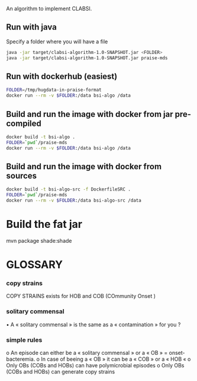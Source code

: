 An algorithm to implement CLABSI.

## Run with java
Specify a folder where you will have a file 
```bash
java -jar target/clabsi-algorithm-1.0-SNAPSHOT.jar <FOLDER>
java -jar target/clabsi-algorithm-1.0-SNAPSHOT.jar praise-mds
```

## Run with dockerhub (easiest)

```bash
FOLDER=/tmp/hugdata-in-praise-format
docker run --rm -v $FOLDER:/data bsi-algo /data
```

## Build and run the image with docker from jar pre-compiled
```bash
docker build -t bsi-algo .
FOLDER=`pwd`/praise-mds
docker run --rm -v $FOLDER:/data bsi-algo /data
```

## Build and run the image with docker from sources
```bash
docker build -t bsi-algo-src -f DockerfileSRC .
FOLDER=`pwd`/praise-mds
docker run --rm -v $FOLDER:/data bsi-algo-src /data
```

# Build the fat jar
mvn package shade:shade

# GLOSSARY 

### copy strains

COPY STRAINS exists for HOB and COB (COmmunity Onset )

### solitary commensal

•	A « solitary commensal » is the same as a « contamination » for you ?


### simple rules

o	An episode can either be a « solitary commensal » or a « OB » = onset-bacteremia.
o	In case of beeing a « OB » it can be a « COB » or a « HOB «
o	Only OBs (COBs and HOBs) can have polymicrobial episodes
o	Only OBs (COBs and HOBs) can generate  copy strains
